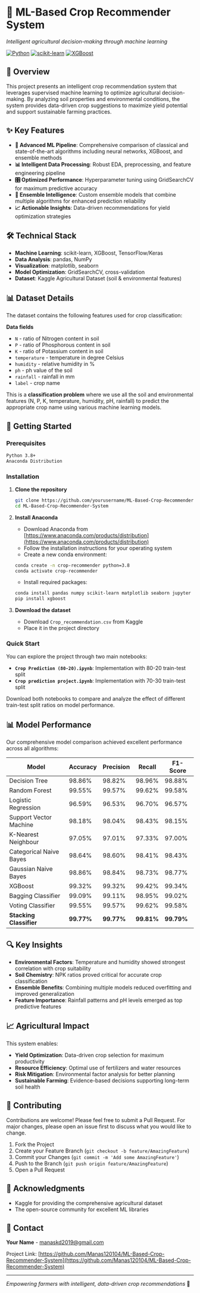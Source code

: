 # 🌾 ML-Based Crop Recommender System

*Intelligent agricultural decision-making through machine learning*

[![Python](https://img.shields.io/badge/Python-3.8+-blue.svg)](https://www.python.org/downloads/)
[![scikit-learn](https://img.shields.io/badge/scikit--learn-latest-orange.svg)](https://scikit-learn.org/)
[![XGBoost](https://img.shields.io/badge/XGBoost-latest-green.svg)](https://xgboost.readthedocs.io/)

## 🎯 Overview

This project presents an intelligent crop recommendation system that leverages supervised machine learning to optimize agricultural decision-making. By analyzing soil properties and environmental conditions, the system provides data-driven crop suggestions to maximize yield potential and support sustainable farming practices.

## ✨ Key Features

- **🤖 Advanced ML Pipeline**: Comprehensive comparison of classical and state-of-the-art algorithms including neural networks, XGBoost, and ensemble methods
- **📊 Intelligent Data Processing**: Robust EDA, preprocessing, and feature engineering pipeline
- **🎛️ Optimized Performance**: Hyperparameter tuning using GridSearchCV for maximum predictive accuracy
- **🔬 Ensemble Intelligence**: Custom ensemble models that combine multiple algorithms for enhanced prediction reliability
- **📈 Actionable Insights**: Data-driven recommendations for yield optimization strategies

## 🛠️ Technical Stack

- **Machine Learning**: scikit-learn, XGBoost, TensorFlow/Keras
- **Data Analysis**: pandas, NumPy
- **Visualization**: matplotlib, seaborn
- **Model Optimization**: GridSearchCV, cross-validation
- **Dataset**: Kaggle Agricultural Dataset (soil & environmental features)

## 📊 Dataset Details

The dataset contains the following features used for crop classification:

**Data fields**
* `N` - ratio of Nitrogen content in soil
* `P` - ratio of Phosphorous content in soil
* `K` - ratio of Potassium content in soil
* `temperature` - temperature in degree Celsius
* `humidity` - relative humidity in %
* `ph` - ph value of the soil
* `rainfall` - rainfall in mm
* `label` - crop name

This is a **classification problem** where we use all the soil and environmental features (N, P, K, temperature, humidity, pH, rainfall) to predict the appropriate crop name using various machine learning models.

## 🚀 Getting Started

### Prerequisites

```bash
Python 3.8+
Anaconda Distribution
```

### Installation

1. **Clone the repository**
   ```bash
   git clone https://github.com/yourusername/ML-Based-Crop-Recommender-System.git
   cd ML-Based-Crop-Recommender-System
   ```

2. **Install Anaconda**
   - Download Anaconda from [https://www.anaconda.com/products/distribution](https://www.anaconda.com/products/distribution)
   - Follow the installation instructions for your operating system
   - Create a new conda environment:
   ```bash
   conda create -n crop-recommender python=3.8
   conda activate crop-recommender
   ```
   - Install required packages:
   ```bash
   conda install pandas numpy scikit-learn matplotlib seaborn jupyter
   pip install xgboost
   ```

3. **Download the dataset**
   - Download `Crop_recommendation.csv` from Kaggle
   - Place it in the project directory

### Quick Start

You can explore the project through two main notebooks:

- **`Crop Prediction (80-20).ipynb`**: Implementation with 80-20 train-test split
- **`Crop prediction project.ipynb`**: Implementation with 70-30 train-test split

Download both notebooks to compare and analyze the effect of different train-test split ratios on model performance.

## 📊 Model Performance

Our comprehensive model comparison achieved excellent performance across all algorithms:

| Model | Accuracy | Precision | Recall | F1-Score |
|-------|----------|-----------|--------|----------|
| Decision Tree | 98.86% | 98.82% | 98.96% | 98.88% |
| Random Forest | 99.55% | 99.57% | 99.62% | 99.58% |
| Logistic Regression | 96.59% | 96.53% | 96.70% | 96.57% |
| Support Vector Machine | 98.18% | 98.04% | 98.43% | 98.15% |
| K-Nearest Neighbour | 97.05% | 97.01% | 97.33% | 97.00% |
| Categorical Naive Bayes | 98.64% | 98.60% | 98.41% | 98.43% |
| Gaussian Naive Bayes | 98.86% | 98.84% | 98.73% | 98.77% |
| XGBoost | 99.32% | 99.32% | 99.42% | 99.34% |
| Bagging Classifier | 99.09% | 99.11% | 98.95% | 99.02% |
| Voting Classifier | 99.55% | 99.57% | 99.62% | 99.58% |
| **Stacking Classifier** | **99.77%** | **99.77%** | **99.81%** | **99.79%** |

## 🔍 Key Insights

- **Environmental Factors**: Temperature and humidity showed strongest correlation with crop suitability
- **Soil Chemistry**: NPK ratios proved critical for accurate crop classification
- **Ensemble Benefits**: Combining multiple models reduced overfitting and improved generalization
- **Feature Importance**: Rainfall patterns and pH levels emerged as top predictive features

## 📈 Agricultural Impact

This system enables:
- **Yield Optimization**: Data-driven crop selection for maximum productivity
- **Resource Efficiency**: Optimal use of fertilizers and water resources
- **Risk Mitigation**: Environmental factor analysis for better planning
- **Sustainable Farming**: Evidence-based decisions supporting long-term soil health

## 🤝 Contributing

Contributions are welcome! Please feel free to submit a Pull Request. For major changes, please open an issue first to discuss what you would like to change.

1. Fork the Project
2. Create your Feature Branch (`git checkout -b feature/AmazingFeature`)
3. Commit your Changes (`git commit -m 'Add some AmazingFeature'`)
4. Push to the Branch (`git push origin feature/AmazingFeature`)
5. Open a Pull Request

## 🙏 Acknowledgments

- Kaggle for providing the comprehensive agricultural dataset
- The open-source community for excellent ML libraries

## 📧 Contact

**Your Name** - manaskd2019@gmail.com

Project Link: [https://github.com/Manas120104/ML-Based-Crop-Recommender-System](https://github.com/Manas120104/ML-Based-Crop-Recommender-System)

---

*Empowering farmers with intelligent, data-driven crop recommendations* 🌱

